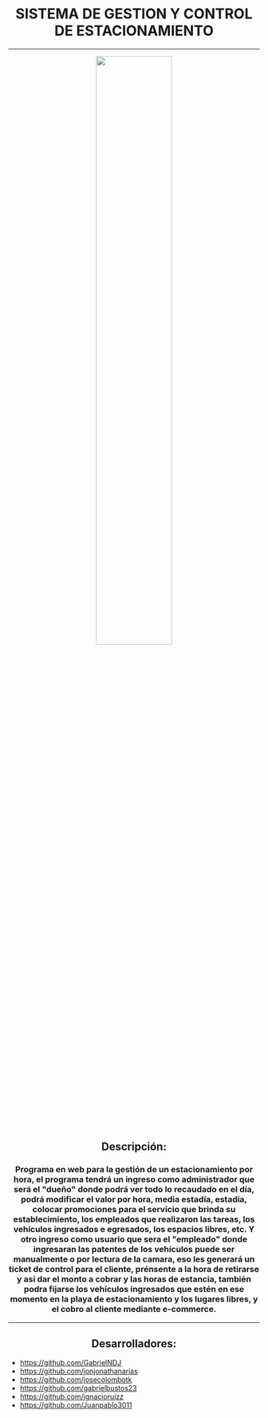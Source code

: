 
# <div align="center">**SISTEMA DE GESTION Y CONTROL DE ESTACIONAMIENTO**</div>
---- 
<div align="center">
<img src="https://i.postimg.cc/XqmLjHMv/18516060.jpg" align="center" style="width:55%" />
</div> 

## <div align="center">Descripción:</dis>

### <div align="center">Programa en web para la gestión de un estacionamiento por hora, el programa tendrá un ingreso como administrador que será el "dueño" donde podrá ver todo lo recaudado en el día, podrá modificar el valor por hora, media estadía, estadía, colocar promociones para el servicio que brinda su establecimiento, los empleados que realizaron las tareas, los vehículos ingresados e egresados, los espacios libres, etc. Y otro ingreso como usuario que sera el "empleado" donde ingresaran las patentes de los vehículos puede ser manualmente o por lectura de la camara, eso les generará un ticket de control para el cliente, prénsente a la hora de retirarse y asi dar el monto a cobrar y las horas de estancia, también podra fijarse los vehículos ingresados que estén en ese momento en la playa de estacionamiento y los lugares libres, y el cobro al cliente mediante e-commerce.</div> 

***

## <div align="center">Desarrolladores:</div>  

- https://github.com/GabrielNDJ
- https://github.com/jonjonathanarias
- https://github.com/josecolombotk
- https://github.com/gabrielbustos23
- https://github.com/ignacioruizz
- https://github.com/Juanpablo3011


